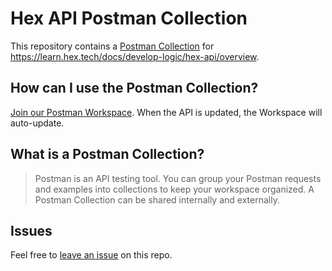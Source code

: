 # Hex API Postman Collection

This repository contains a [Postman Collection](/collection.json) for <https://learn.hex.tech/docs/develop-logic/hex-api/overview>.

## How can I use the Postman Collection?

[Join our Postman Workspace](https://www.postman.com/fern-api/workspace/fern-hex). When the API is updated, the Workspace will auto-update.

## What is a Postman Collection?

> Postman is an API testing tool. You can group your Postman requests and examples into collections to keep your workspace organized. A Postman Collection can be shared internally and externally.

## Issues

Feel free to [leave an issue](https://github.com/fern-hex/hex-postman/issues) on this repo.
